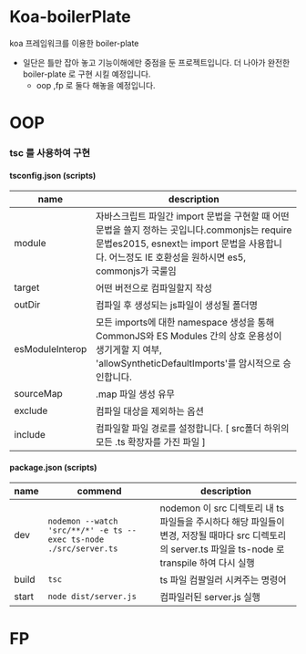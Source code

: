 # Koa-boilerPlate
koa 프레임워크를 이용한 boiler-plate 
- 일단은 틀만 잡아 놓고 기능이해에만 중점을 둔 프로젝트입니다. 더 나아가 완전한 boiler-plate 로 구현 시킬 예정입니다.
  - oop ,fp 로 둘다 해놓을 예정입니다.
# OOP
### tsc 를 사용하여 구현

#### tsconfig.json (scripts)

| name | description |
| ------------------ | -------------------------------- |
| module |자바스크립트 파일간 import 문법을 구현할 때 어떤 문법을 쓸지 정하는 곳입니다.commonjs는 require 문법es2015, esnext는 import 문법을 사용합니다. 어느정도 IE 호환성을 원하시면 es5, commonjs가 국룰임 |
| target |어떤 버전으로 컴파일할지 작성|
| outDir |컴파일 후 생성되는 js파일이 생성될 폴더명|
| esModuleInterop |모든 imports에 대한 namespace 생성을 통해 CommonJS와 ES Modules 간의 상호 운용성이 생기게할 지 여부, 'allowSyntheticDefaultImports'를 암시적으로 승인합니다.|
| sourceMap |.map 파일 생성 유무|
| exclude |컴파일 대상을 제외하는 옵션 |
| include |컴파일할 파일 경로를 설정합니다. [ src폴더 하위의 모든 .ts 확장자를 가진 파일 ]|



#### package.json (scripts)

| name  | commend    | description |
| ------------------ | ------------ | -------------------------------- |
| dev   |`nodemon --watch 'src/**/*' -e ts --exec ts-node ./src/server.ts`|nodemon 이 src 디렉토리 내 ts 파일들을 주시하다 해당 파일들이 변경, 저장될 때마다 src 디렉토리의 server.ts 파일을 ts-node 로 transpile 하여 다시 실행|
| build |`tsc`| ts 파일 컴팔일러 시켜주는 명령어|
| start |`node dist/server.js`| 컴파일러된 server.js 실행|

# FP
